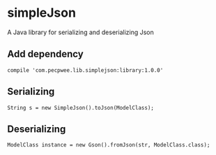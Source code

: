 # simpleJson
A Java library for serializing and deserializing Json

## Add dependency
```
compile 'com.pecpwee.lib.simplejson:library:1.0.0'
```

## Serializing
```
String s = new SimpleJson().toJson(ModelClass);
```

## Deserializing

```
ModelClass instance = new Gson().fromJson(str, ModelClass.class);
```
